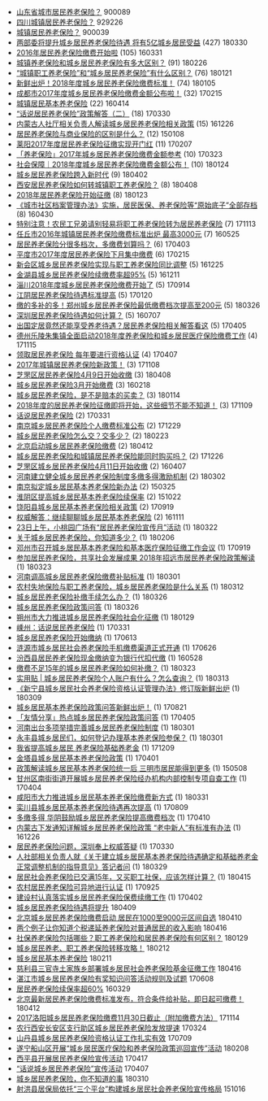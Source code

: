 - [山东省城市居民养老保险？](http://jkwz.applinzi.com/ittc/7044362725952586513.html#%E5%B1%B1%E4%B8%9C%E7%9C%81%E5%9F%8E%E5%B8%82%E5%B1%85%E6%B0%91%E5%85%BB%E8%80%81%E4%BF%9D%E9%99%A9%EF%BC%9F)  900089 
- [四川城镇居民养老保险？](http://jkwz.applinzi.com/ittc/7040738610834309904.html#%E5%9B%9B%E5%B7%9D%E5%9F%8E%E9%95%87%E5%B1%85%E6%B0%91%E5%85%BB%E8%80%81%E4%BF%9D%E9%99%A9%EF%BC%9F)  929226 
- [城镇居民养老保险？](http://jkwz.applinzi.com/ittc/7075216863867175686.html#%E5%9F%8E%E9%95%87%E5%B1%85%E6%B0%91%E5%85%BB%E8%80%81%E4%BF%9D%E9%99%A9%EF%BC%9F)  900039 
- [两部委将提升城乡居民养老保险待遇 将有5亿城乡居民受益](http://jkwz.applinzi.com/ittc/7086310486717236230.html#%E4%B8%A4%E9%83%A8%E5%A7%94%E5%B0%86%E6%8F%90%E5%8D%87%E5%9F%8E%E4%B9%A1%E5%B1%85%E6%B0%91%E5%85%BB%E8%80%81%E4%BF%9D%E9%99%A9%E5%BE%85%E9%81%87+%E5%B0%86%E6%9C%895%E4%BA%BF%E5%9F%8E%E4%B9%A1%E5%B1%85%E6%B0%91%E5%8F%97%E7%9B%8A) (427) 180330 
- [2016年居民养老保险缴费开始啦](http://jkwz.applinzi.com/ittc/6815679762978571269.html#2016%E5%B9%B4%E5%B1%85%E6%B0%91%E5%85%BB%E8%80%81%E4%BF%9D%E9%99%A9%E7%BC%B4%E8%B4%B9%E5%BC%80%E5%A7%8B%E5%95%A6) (105) 160331 
- [城镇养老保险和城乡居民养老保险有多大区别？](http://jkwz.applinzi.com/ittc/7074443037541663750.html#%E5%9F%8E%E9%95%87%E5%85%BB%E8%80%81%E4%BF%9D%E9%99%A9%E5%92%8C%E5%9F%8E%E4%B9%A1%E5%B1%85%E6%B0%91%E5%85%BB%E8%80%81%E4%BF%9D%E9%99%A9%E6%9C%89%E5%A4%9A%E5%A4%A7%E5%8C%BA%E5%88%AB%EF%BC%9F) (91) 180226 
- [“城镇职工养老保险”和“城乡居民养老保险”有什么区别？](http://jkwz.applinzi.com/ittc/7061160712271823888.html#%E2%80%9C%E5%9F%8E%E9%95%87%E8%81%8C%E5%B7%A5%E5%85%BB%E8%80%81%E4%BF%9D%E9%99%A9%E2%80%9D%E5%92%8C%E2%80%9C%E5%9F%8E%E4%B9%A1%E5%B1%85%E6%B0%91%E5%85%BB%E8%80%81%E4%BF%9D%E9%99%A9%E2%80%9D%E6%9C%89%E4%BB%80%E4%B9%88%E5%8C%BA%E5%88%AB%EF%BC%9F) (76) 180121 
- [新鲜出炉！2018年度城乡居民养老保险缴费标准！](http://jkwz.applinzi.com/ittc/7055188601157977099.html#%E6%96%B0%E9%B2%9C%E5%87%BA%E7%82%89%EF%BC%812018%E5%B9%B4%E5%BA%A6%E5%9F%8E%E4%B9%A1%E5%B1%85%E6%B0%91%E5%85%BB%E8%80%81%E4%BF%9D%E9%99%A9%E7%BC%B4%E8%B4%B9%E6%A0%87%E5%87%86%EF%BC%81) (74) 180105 
- [成都市2017年度城乡居民养老保险缴费金额公布啦！](http://jkwz.applinzi.com/ittc/6934867351727244293.html#%E6%88%90%E9%83%BD%E5%B8%822017%E5%B9%B4%E5%BA%A6%E5%9F%8E%E4%B9%A1%E5%B1%85%E6%B0%91%E5%85%BB%E8%80%81%E4%BF%9D%E9%99%A9%E7%BC%B4%E8%B4%B9%E9%87%91%E9%A2%9D%E5%85%AC%E5%B8%83%E5%95%A6%EF%BC%81) (32) 170215 
- [城镇居民基本养老保险](http://jkwz.applinzi.com/ittc/6820975206126322693.html#%E5%9F%8E%E9%95%87%E5%B1%85%E6%B0%91%E5%9F%BA%E6%9C%AC%E5%85%BB%E8%80%81%E4%BF%9D%E9%99%A9) (22) 160414 
- [“话说居民养老保险”政策解答（二）](http://jkwz.applinzi.com/ittc/6950733099980817413.html#%E2%80%9C%E8%AF%9D%E8%AF%B4%E5%B1%85%E6%B0%91%E5%85%BB%E8%80%81%E4%BF%9D%E9%99%A9%E2%80%9D%E6%94%BF%E7%AD%96%E8%A7%A3%E7%AD%94%EF%BC%88%E4%BA%8C%EF%BC%89) (18) 170330 
- [内蒙古人社厅相关负责人解读城乡居民养老保险相关政策](http://jkwz.applinzi.com/ittc/6915860413865788420.html#%E5%86%85%E8%92%99%E5%8F%A4%E4%BA%BA%E7%A4%BE%E5%8E%85%E7%9B%B8%E5%85%B3%E8%B4%9F%E8%B4%A3%E4%BA%BA%E8%A7%A3%E8%AF%BB%E5%9F%8E%E4%B9%A1%E5%B1%85%E6%B0%91%E5%85%BB%E8%80%81%E4%BF%9D%E9%99%A9%E7%9B%B8%E5%85%B3%E6%94%BF%E7%AD%96) (15) 161226 
- [居民养老保险与商业保险的区别是什么？](http://jkwz.applinzi.com/ittc/547650611384571674.html#%E5%B1%85%E6%B0%91%E5%85%BB%E8%80%81%E4%BF%9D%E9%99%A9%E4%B8%8E%E5%95%86%E4%B8%9A%E4%BF%9D%E9%99%A9%E7%9A%84%E5%8C%BA%E5%88%AB%E6%98%AF%E4%BB%80%E4%B9%88%EF%BC%9F) (12) 150108 
- [莱阳2017年度居民养老保险征缴实现开门红](http://jkwz.applinzi.com/ittc/6931936865631601669.html#%E8%8E%B1%E9%98%B32017%E5%B9%B4%E5%BA%A6%E5%B1%85%E6%B0%91%E5%85%BB%E8%80%81%E4%BF%9D%E9%99%A9%E5%BE%81%E7%BC%B4%E5%AE%9E%E7%8E%B0%E5%BC%80%E9%97%A8%E7%BA%A2) (11) 170207 
- [「养老保险」2017年城乡居民养老保险缴费金额参考](http://jkwz.applinzi.com/ittc/6948345776072819716.html#%E3%80%8C%E5%85%BB%E8%80%81%E4%BF%9D%E9%99%A9%E3%80%8D2017%E5%B9%B4%E5%9F%8E%E4%B9%A1%E5%B1%85%E6%B0%91%E5%85%BB%E8%80%81%E4%BF%9D%E9%99%A9%E7%BC%B4%E8%B4%B9%E9%87%91%E9%A2%9D%E5%8F%82%E8%80%83) (10) 170323 
- [社会保障｜2018年度城乡居民养老保险缴费金额公布！](http://jkwz.applinzi.com/ittc/7062247508955104272.html#%E7%A4%BE%E4%BC%9A%E4%BF%9D%E9%9A%9C%EF%BD%9C2018%E5%B9%B4%E5%BA%A6%E5%9F%8E%E4%B9%A1%E5%B1%85%E6%B0%91%E5%85%BB%E8%80%81%E4%BF%9D%E9%99%A9%E7%BC%B4%E8%B4%B9%E9%87%91%E9%A2%9D%E5%85%AC%E5%B8%83%EF%BC%81) (10) 180124 
- [城乡居民养老保险跨入新时代](http://jkwz.applinzi.com/ittc/7087431540151944198.html#%E5%9F%8E%E4%B9%A1%E5%B1%85%E6%B0%91%E5%85%BB%E8%80%81%E4%BF%9D%E9%99%A9%E8%B7%A8%E5%85%A5%E6%96%B0%E6%97%B6%E4%BB%A3) (9) 180402 
- [西安居民养老保险如何转城镇职工养老保险？](http://jkwz.applinzi.com/ittc/7089530187530372112.html#%E8%A5%BF%E5%AE%89%E5%B1%85%E6%B0%91%E5%85%BB%E8%80%81%E4%BF%9D%E9%99%A9%E5%A6%82%E4%BD%95%E8%BD%AC%E5%9F%8E%E9%95%87%E8%81%8C%E5%B7%A5%E5%85%BB%E8%80%81%E4%BF%9D%E9%99%A9%EF%BC%9F) (8) 180408 
- [2018年居民养老保险开始征缴](http://jkwz.applinzi.com/ittc/7061839934338368529.html#2018%E5%B9%B4%E5%B1%85%E6%B0%91%E5%85%BB%E8%80%81%E4%BF%9D%E9%99%A9%E5%BC%80%E5%A7%8B%E5%BE%81%E7%BC%B4) (8) 180123 
- [《城市社区档案管理办法》实施，居民医保、养老保险等“原始底子”全部存档](http://jkwz.applinzi.com/ittc/6826794237026632709.html#%E3%80%8A%E5%9F%8E%E5%B8%82%E7%A4%BE%E5%8C%BA%E6%A1%A3%E6%A1%88%E7%AE%A1%E7%90%86%E5%8A%9E%E6%B3%95%E3%80%8B%E5%AE%9E%E6%96%BD%EF%BC%8C%E5%B1%85%E6%B0%91%E5%8C%BB%E4%BF%9D%E3%80%81%E5%85%BB%E8%80%81%E4%BF%9D%E9%99%A9%E7%AD%89%E2%80%9C%E5%8E%9F%E5%A7%8B%E5%BA%95%E5%AD%90%E2%80%9D%E5%85%A8%E9%83%A8%E5%AD%98%E6%A1%A3) (8) 160430 
- [特别注意！农民工兄弟请别轻易将职工养老保险转为居民养老保险](http://jkwz.applinzi.com/ittc/7035409620686865424.html#%E7%89%B9%E5%88%AB%E6%B3%A8%E6%84%8F%EF%BC%81%E5%86%9C%E6%B0%91%E5%B7%A5%E5%85%84%E5%BC%9F%E8%AF%B7%E5%88%AB%E8%BD%BB%E6%98%93%E5%B0%86%E8%81%8C%E5%B7%A5%E5%85%BB%E8%80%81%E4%BF%9D%E9%99%A9%E8%BD%AC%E4%B8%BA%E5%B1%85%E6%B0%91%E5%85%BB%E8%80%81%E4%BF%9D%E9%99%A9) (7) 171113 
- [任丘市2016年城镇居民养老保险缴费标准出炉 最高3000元](http://jkwz.applinzi.com/ittc/6836129143183639556.html#%E4%BB%BB%E4%B8%98%E5%B8%822016%E5%B9%B4%E5%9F%8E%E9%95%87%E5%B1%85%E6%B0%91%E5%85%BB%E8%80%81%E4%BF%9D%E9%99%A9%E7%BC%B4%E8%B4%B9%E6%A0%87%E5%87%86%E5%87%BA%E7%82%89+%E6%9C%80%E9%AB%983000%E5%85%83) (7) 160525 
- [居民养老保险分很多档次，多缴费划算吗？](http://jkwz.applinzi.com/ittc/6952261693022405636.html#%E5%B1%85%E6%B0%91%E5%85%BB%E8%80%81%E4%BF%9D%E9%99%A9%E5%88%86%E5%BE%88%E5%A4%9A%E6%A1%A3%E6%AC%A1%EF%BC%8C%E5%A4%9A%E7%BC%B4%E8%B4%B9%E5%88%92%E7%AE%97%E5%90%97%EF%BC%9F) (6) 170403 
- [平度市2017年度居民养老保险下月集中缴费](http://jkwz.applinzi.com/ittc/6934919898395575300.html#%E5%B9%B3%E5%BA%A6%E5%B8%822017%E5%B9%B4%E5%BA%A6%E5%B1%85%E6%B0%91%E5%85%BB%E8%80%81%E4%BF%9D%E9%99%A9%E4%B8%8B%E6%9C%88%E9%9B%86%E4%B8%AD%E7%BC%B4%E8%B4%B9) (6) 170215 
- [新会区城乡居民养老保险实现与职工养老保险同比调整](http://jkwz.applinzi.com/ittc/6915500156152972292.html#%E6%96%B0%E4%BC%9A%E5%8C%BA%E5%9F%8E%E4%B9%A1%E5%B1%85%E6%B0%91%E5%85%BB%E8%80%81%E4%BF%9D%E9%99%A9%E5%AE%9E%E7%8E%B0%E4%B8%8E%E8%81%8C%E5%B7%A5%E5%85%BB%E8%80%81%E4%BF%9D%E9%99%A9%E5%90%8C%E6%AF%94%E8%B0%83%E6%95%B4) (5) 161225 
- [金湖县城乡居民养老保险续缴费率超95%](http://jkwz.applinzi.com/ittc/6910290885895259140.html#%E9%87%91%E6%B9%96%E5%8E%BF%E5%9F%8E%E4%B9%A1%E5%B1%85%E6%B0%91%E5%85%BB%E8%80%81%E4%BF%9D%E9%99%A9%E7%BB%AD%E7%BC%B4%E8%B4%B9%E7%8E%87%E8%B6%8595%25) (5) 161211 
- [淄川2018年度城乡居民养老保险缴费开始了](http://jkwz.applinzi.com/ittc/7013100689545495568.html#%E6%B7%84%E5%B7%9D2018%E5%B9%B4%E5%BA%A6%E5%9F%8E%E4%B9%A1%E5%B1%85%E6%B0%91%E5%85%BB%E8%80%81%E4%BF%9D%E9%99%A9%E7%BC%B4%E8%B4%B9%E5%BC%80%E5%A7%8B%E4%BA%86) (5) 170914 
- [江阴居民养老保险待遇标准提高](http://jkwz.applinzi.com/ittc/6925143728481371141.html#%E6%B1%9F%E9%98%B4%E5%B1%85%E6%B0%91%E5%85%BB%E8%80%81%E4%BF%9D%E9%99%A9%E5%BE%85%E9%81%87%E6%A0%87%E5%87%86%E6%8F%90%E9%AB%98) (5) 170120 
- [缴的多补的多！郑州城乡居民养老保险最低缴费档次提高至200元](http://jkwz.applinzi.com/ittc/7084853494622454794.html#%E7%BC%B4%E7%9A%84%E5%A4%9A%E8%A1%A5%E7%9A%84%E5%A4%9A%EF%BC%81%E9%83%91%E5%B7%9E%E5%9F%8E%E4%B9%A1%E5%B1%85%E6%B0%91%E5%85%BB%E8%80%81%E4%BF%9D%E9%99%A9%E6%9C%80%E4%BD%8E%E7%BC%B4%E8%B4%B9%E6%A1%A3%E6%AC%A1%E6%8F%90%E9%AB%98%E8%87%B3200%E5%85%83) (5) 180326 
- [深圳居民养老保险待遇如何计算？](http://jkwz.applinzi.com/ittc/6852166245721588740.html#%E6%B7%B1%E5%9C%B3%E5%B1%85%E6%B0%91%E5%85%BB%E8%80%81%E4%BF%9D%E9%99%A9%E5%BE%85%E9%81%87%E5%A6%82%E4%BD%95%E8%AE%A1%E7%AE%97%EF%BC%9F) (5) 160707 
- [出国定居竟然还能享受养老待遇？居民养老保险相关解答看这](http://jkwz.applinzi.com/ittc/6953017120995673093.html#%E5%87%BA%E5%9B%BD%E5%AE%9A%E5%B1%85%E7%AB%9F%E7%84%B6%E8%BF%98%E8%83%BD%E4%BA%AB%E5%8F%97%E5%85%BB%E8%80%81%E5%BE%85%E9%81%87%EF%BC%9F%E5%B1%85%E6%B0%91%E5%85%BB%E8%80%81%E4%BF%9D%E9%99%A9%E7%9B%B8%E5%85%B3%E8%A7%A3%E7%AD%94%E7%9C%8B%E8%BF%99) (5) 170405 
- [德州乐陵朱集镇全面启动2018年度养老保险和城乡居民医疗保险缴费工作](http://jkwz.applinzi.com/ittc/7036095001598100497.html#%E5%BE%B7%E5%B7%9E%E4%B9%90%E9%99%B5%E6%9C%B1%E9%9B%86%E9%95%87%E5%85%A8%E9%9D%A2%E5%90%AF%E5%8A%A82018%E5%B9%B4%E5%BA%A6%E5%85%BB%E8%80%81%E4%BF%9D%E9%99%A9%E5%92%8C%E5%9F%8E%E4%B9%A1%E5%B1%85%E6%B0%91%E5%8C%BB%E7%96%97%E4%BF%9D%E9%99%A9%E7%BC%B4%E8%B4%B9%E5%B7%A5%E4%BD%9C) (4) 171115 
- [领取居民养老保险 每年要进行资格认证](http://jkwz.applinzi.com/ittc/6953840867323413508.html#%E9%A2%86%E5%8F%96%E5%B1%85%E6%B0%91%E5%85%BB%E8%80%81%E4%BF%9D%E9%99%A9+%E6%AF%8F%E5%B9%B4%E8%A6%81%E8%BF%9B%E8%A1%8C%E8%B5%84%E6%A0%BC%E8%AE%A4%E8%AF%81) (4) 170407 
- [2017年城镇居民养老保险新政策！](http://jkwz.applinzi.com/ittc/7033623918886257681.html#2017%E5%B9%B4%E5%9F%8E%E9%95%87%E5%B1%85%E6%B0%91%E5%85%BB%E8%80%81%E4%BF%9D%E9%99%A9%E6%96%B0%E6%94%BF%E7%AD%96%EF%BC%81) (3) 171108 
- [芝罘区居民养老保险4月9日开始收缴](http://jkwz.applinzi.com/ittc/7089659118254294022.html#%E8%8A%9D%E7%BD%98%E5%8C%BA%E5%B1%85%E6%B0%91%E5%85%BB%E8%80%81%E4%BF%9D%E9%99%A94%E6%9C%889%E6%97%A5%E5%BC%80%E5%A7%8B%E6%94%B6%E7%BC%B4) (3) 180408 
- [城乡居民养老保险3月开始缴费](http://jkwz.applinzi.com/ittc/6800084830268163076.html#%E5%9F%8E%E4%B9%A1%E5%B1%85%E6%B0%91%E5%85%BB%E8%80%81%E4%BF%9D%E9%99%A93%E6%9C%88%E5%BC%80%E5%A7%8B%E7%BC%B4%E8%B4%B9) (3) 160218 
- [城乡居民养老保险，是不是赔本的买卖？](http://jkwz.applinzi.com/ittc/7058516892623307782.html#%E5%9F%8E%E4%B9%A1%E5%B1%85%E6%B0%91%E5%85%BB%E8%80%81%E4%BF%9D%E9%99%A9%EF%BC%8C%E6%98%AF%E4%B8%8D%E6%98%AF%E8%B5%94%E6%9C%AC%E7%9A%84%E4%B9%B0%E5%8D%96%EF%BC%9F) (3) 180114 
- [2018年度的居民养老保险征缴即将开始，这些细节不能不知道！](http://jkwz.applinzi.com/ittc/7034086119275234320.html#2018%E5%B9%B4%E5%BA%A6%E7%9A%84%E5%B1%85%E6%B0%91%E5%85%BB%E8%80%81%E4%BF%9D%E9%99%A9%E5%BE%81%E7%BC%B4%E5%8D%B3%E5%B0%86%E5%BC%80%E5%A7%8B%EF%BC%8C%E8%BF%99%E4%BA%9B%E7%BB%86%E8%8A%82%E4%B8%8D%E8%83%BD%E4%B8%8D%E7%9F%A5%E9%81%93%EF%BC%81) (3) 171109 
- [话说居民养老保险](http://jkwz.applinzi.com/ittc/6951100285236806661.html#%E8%AF%9D%E8%AF%B4%E5%B1%85%E6%B0%91%E5%85%BB%E8%80%81%E4%BF%9D%E9%99%A9) (2) 170331 
- [南京城乡居民养老保险个人缴费标准公布](http://jkwz.applinzi.com/ittc/7052568435223954449.html#%E5%8D%97%E4%BA%AC%E5%9F%8E%E4%B9%A1%E5%B1%85%E6%B0%91%E5%85%BB%E8%80%81%E4%BF%9D%E9%99%A9%E4%B8%AA%E4%BA%BA%E7%BC%B4%E8%B4%B9%E6%A0%87%E5%87%86%E5%85%AC%E5%B8%83) (2) 171229 
- [城乡居民养老保险怎么交？交多少？](http://jkwz.applinzi.com/ittc/7073352123159151626.html#%E5%9F%8E%E4%B9%A1%E5%B1%85%E6%B0%91%E5%85%BB%E8%80%81%E4%BF%9D%E9%99%A9%E6%80%8E%E4%B9%88%E4%BA%A4%EF%BC%9F%E4%BA%A4%E5%A4%9A%E5%B0%91%EF%BC%9F) (2) 180223 
- [北京启动城乡居民养老保险缴费](http://jkwz.applinzi.com/ittc/7091043677378184198.html#%E5%8C%97%E4%BA%AC%E5%90%AF%E5%8A%A8%E5%9F%8E%E4%B9%A1%E5%B1%85%E6%B0%91%E5%85%BB%E8%80%81%E4%BF%9D%E9%99%A9%E7%BC%B4%E8%B4%B9) (2) 180412 
- [城乡居民养老保险和城镇居民养老保险能同时购买吗？](http://jkwz.applinzi.com/ittc/7051447337585476624.html#%E5%9F%8E%E4%B9%A1%E5%B1%85%E6%B0%91%E5%85%BB%E8%80%81%E4%BF%9D%E9%99%A9%E5%92%8C%E5%9F%8E%E9%95%87%E5%B1%85%E6%B0%91%E5%85%BB%E8%80%81%E4%BF%9D%E9%99%A9%E8%83%BD%E5%90%8C%E6%97%B6%E8%B4%AD%E4%B9%B0%E5%90%97%EF%BC%9F) (2) 171226 
- [芝罘区城乡居民养老保险4月11日开始收缴](http://jkwz.applinzi.com/ittc/6818351339432051717.html#%E8%8A%9D%E7%BD%98%E5%8C%BA%E5%9F%8E%E4%B9%A1%E5%B1%85%E6%B0%91%E5%85%BB%E8%80%81%E4%BF%9D%E9%99%A94%E6%9C%8811%E6%97%A5%E5%BC%80%E5%A7%8B%E6%94%B6%E7%BC%B4) (2) 160407 
- [河南建立健全城乡居民养老保险制度多缴多得激励机制](http://jkwz.applinzi.com/ittc/7075821792042419206.html#%E6%B2%B3%E5%8D%97%E5%BB%BA%E7%AB%8B%E5%81%A5%E5%85%A8%E5%9F%8E%E4%B9%A1%E5%B1%85%E6%B0%91%E5%85%BB%E8%80%81%E4%BF%9D%E9%99%A9%E5%88%B6%E5%BA%A6%E5%A4%9A%E7%BC%B4%E5%A4%9A%E5%BE%97%E6%BF%80%E5%8A%B1%E6%9C%BA%E5%88%B6) (2) 180302 
- [南京拟定城乡居民基本养老保险新办法](http://jkwz.applinzi.com/ittc/547650611397479521.html#%E5%8D%97%E4%BA%AC%E6%8B%9F%E5%AE%9A%E5%9F%8E%E4%B9%A1%E5%B1%85%E6%B0%91%E5%9F%BA%E6%9C%AC%E5%85%BB%E8%80%81%E4%BF%9D%E9%99%A9%E6%96%B0%E5%8A%9E%E6%B3%95) (2) 150325 
- [淮阴区提高城乡居民基本养老保险续保率](http://jkwz.applinzi.com/ittc/6755660146023760901.html#%E6%B7%AE%E9%98%B4%E5%8C%BA%E6%8F%90%E9%AB%98%E5%9F%8E%E4%B9%A1%E5%B1%85%E6%B0%91%E5%9F%BA%E6%9C%AC%E5%85%BB%E8%80%81%E4%BF%9D%E9%99%A9%E7%BB%AD%E4%BF%9D%E7%8E%87) (2) 151022 
- [饶阳县城乡居民基本养老保险相关政策](http://jkwz.applinzi.com/ittc/7015066714155516944.html#%E9%A5%B6%E9%98%B3%E5%8E%BF%E5%9F%8E%E4%B9%A1%E5%B1%85%E6%B0%91%E5%9F%BA%E6%9C%AC%E5%85%BB%E8%80%81%E4%BF%9D%E9%99%A9%E7%9B%B8%E5%85%B3%E6%94%BF%E7%AD%96) (2) 170919 
- [权威解答：继续聊聊城乡居民基本养老保险](http://jkwz.applinzi.com/ittc/6899292382029153284.html#%E6%9D%83%E5%A8%81%E8%A7%A3%E7%AD%94%EF%BC%9A%E7%BB%A7%E7%BB%AD%E8%81%8A%E8%81%8A%E5%9F%8E%E4%B9%A1%E5%B1%85%E6%B0%91%E5%9F%BA%E6%9C%AC%E5%85%BB%E8%80%81%E4%BF%9D%E9%99%A9) (2) 161111 
- [23日上午，小桃园广场有“居民养老保险宣传月”活动](http://jkwz.applinzi.com/ittc/7083384872678982673.html#23%E6%97%A5%E4%B8%8A%E5%8D%88%EF%BC%8C%E5%B0%8F%E6%A1%83%E5%9B%AD%E5%B9%BF%E5%9C%BA%E6%9C%89%E2%80%9C%E5%B1%85%E6%B0%91%E5%85%BB%E8%80%81%E4%BF%9D%E9%99%A9%E5%AE%A3%E4%BC%A0%E6%9C%88%E2%80%9D%E6%B4%BB%E5%8A%A8) (1) 180322 
- [关于城乡居民养老保险，你知道多少？](http://jkwz.applinzi.com/ittc/7066999469252281351.html#%E5%85%B3%E4%BA%8E%E5%9F%8E%E4%B9%A1%E5%B1%85%E6%B0%91%E5%85%BB%E8%80%81%E4%BF%9D%E9%99%A9%EF%BC%8C%E4%BD%A0%E7%9F%A5%E9%81%93%E5%A4%9A%E5%B0%91%EF%BC%9F) (1) 180206 
- [邓州市召开城乡居民基本养老保险和基本医疗保险征缴工作会议](http://jkwz.applinzi.com/ittc/7015111796715947025.html#%E9%82%93%E5%B7%9E%E5%B8%82%E5%8F%AC%E5%BC%80%E5%9F%8E%E4%B9%A1%E5%B1%85%E6%B0%91%E5%9F%BA%E6%9C%AC%E5%85%BB%E8%80%81%E4%BF%9D%E9%99%A9%E5%92%8C%E5%9F%BA%E6%9C%AC%E5%8C%BB%E7%96%97%E4%BF%9D%E9%99%A9%E5%BE%81%E7%BC%B4%E5%B7%A5%E4%BD%9C%E4%BC%9A%E8%AE%AE) (1) 170919 
- [参加居民养老保险，共享社会发展成果 2018年招远市居民养老保险政策解读](http://jkwz.applinzi.com/ittc/7083625601808466960.html#%E5%8F%82%E5%8A%A0%E5%B1%85%E6%B0%91%E5%85%BB%E8%80%81%E4%BF%9D%E9%99%A9%EF%BC%8C%E5%85%B1%E4%BA%AB%E7%A4%BE%E4%BC%9A%E5%8F%91%E5%B1%95%E6%88%90%E6%9E%9C+2018%E5%B9%B4%E6%8B%9B%E8%BF%9C%E5%B8%82%E5%B1%85%E6%B0%91%E5%85%BB%E8%80%81%E4%BF%9D%E9%99%A9%E6%94%BF%E7%AD%96%E8%A7%A3%E8%AF%BB) (1) 180323 
- [河南调高城乡居民养老保险缴费补贴标准](http://jkwz.applinzi.com/ittc/7075409955530474506.html#%E6%B2%B3%E5%8D%97%E8%B0%83%E9%AB%98%E5%9F%8E%E4%B9%A1%E5%B1%85%E6%B0%91%E5%85%BB%E8%80%81%E4%BF%9D%E9%99%A9%E7%BC%B4%E8%B4%B9%E8%A1%A5%E8%B4%B4%E6%A0%87%E5%87%86) (1) 180301 
- [农村失地保险与职工养老保险，城乡居民养老保险是什么关系](http://jkwz.applinzi.com/ittc/7079625401880282123.html#%E5%86%9C%E6%9D%91%E5%A4%B1%E5%9C%B0%E4%BF%9D%E9%99%A9%E4%B8%8E%E8%81%8C%E5%B7%A5%E5%85%BB%E8%80%81%E4%BF%9D%E9%99%A9%EF%BC%8C%E5%9F%8E%E4%B9%A1%E5%B1%85%E6%B0%91%E5%85%BB%E8%80%81%E4%BF%9D%E9%99%A9%E6%98%AF%E4%BB%80%E4%B9%88%E5%85%B3%E7%B3%BB) (1) 180312 
- [城乡居民养老保险补缴手续怎么办？](http://jkwz.applinzi.com/ittc/7084813016535401478.html#%E5%9F%8E%E4%B9%A1%E5%B1%85%E6%B0%91%E5%85%BB%E8%80%81%E4%BF%9D%E9%99%A9%E8%A1%A5%E7%BC%B4%E6%89%8B%E7%BB%AD%E6%80%8E%E4%B9%88%E5%8A%9E%EF%BC%9F) (1) 180326 
- [城乡居民养老保险政策问答](http://jkwz.applinzi.com/ittc/7084784724688241674.html#%E5%9F%8E%E4%B9%A1%E5%B1%85%E6%B0%91%E5%85%BB%E8%80%81%E4%BF%9D%E9%99%A9%E6%94%BF%E7%AD%96%E9%97%AE%E7%AD%94) (1) 180326 
- [朔州市大力推进城乡居民养老保险社会化征缴](http://jkwz.applinzi.com/ittc/7064059915197219851.html#%E6%9C%94%E5%B7%9E%E5%B8%82%E5%A4%A7%E5%8A%9B%E6%8E%A8%E8%BF%9B%E5%9F%8E%E4%B9%A1%E5%B1%85%E6%B0%91%E5%85%BB%E8%80%81%E4%BF%9D%E9%99%A9%E7%A4%BE%E4%BC%9A%E5%8C%96%E5%BE%81%E7%BC%B4) (1) 180129 
- [嵊州：话说居民养老保险](http://jkwz.applinzi.com/ittc/6951114566187615236.html#%E5%B5%8A%E5%B7%9E%EF%BC%9A%E8%AF%9D%E8%AF%B4%E5%B1%85%E6%B0%91%E5%85%BB%E8%80%81%E4%BF%9D%E9%99%A9) (1) 170331 
- [城乡居民养老保险开始缴纳](http://jkwz.applinzi.com/ittc/6978553413393449989.html#%E5%9F%8E%E4%B9%A1%E5%B1%85%E6%B0%91%E5%85%BB%E8%80%81%E4%BF%9D%E9%99%A9%E5%BC%80%E5%A7%8B%E7%BC%B4%E7%BA%B3) (1) 170613 
- [涟源市城乡居民社会养老保险手机缴费渠道正式开通](http://jkwz.applinzi.com/ittc/6983502061952828421.html#%E6%B6%9F%E6%BA%90%E5%B8%82%E5%9F%8E%E4%B9%A1%E5%B1%85%E6%B0%91%E7%A4%BE%E4%BC%9A%E5%85%BB%E8%80%81%E4%BF%9D%E9%99%A9%E6%89%8B%E6%9C%BA%E7%BC%B4%E8%B4%B9%E6%B8%A0%E9%81%93%E6%AD%A3%E5%BC%8F%E5%BC%80%E9%80%9A) (1) 170626 
- [汾西县居民养老保险现金缴纳变为银行代扣代缴](http://jkwz.applinzi.com/ittc/6836839260317303812.html#%E6%B1%BE%E8%A5%BF%E5%8E%BF%E5%B1%85%E6%B0%91%E5%85%BB%E8%80%81%E4%BF%9D%E9%99%A9%E7%8E%B0%E9%87%91%E7%BC%B4%E7%BA%B3%E5%8F%98%E4%B8%BA%E9%93%B6%E8%A1%8C%E4%BB%A3%E6%89%A3%E4%BB%A3%E7%BC%B4) (1) 160528 
- [缴费不足15年的城乡居民养老保险如何补缴？](http://jkwz.applinzi.com/ittc/7083717585994777607.html#%E7%BC%B4%E8%B4%B9%E4%B8%8D%E8%B6%B315%E5%B9%B4%E7%9A%84%E5%9F%8E%E4%B9%A1%E5%B1%85%E6%B0%91%E5%85%BB%E8%80%81%E4%BF%9D%E9%99%A9%E5%A6%82%E4%BD%95%E8%A1%A5%E7%BC%B4%EF%BC%9F) (1) 180323 
- [实用贴 | 城乡居民养老保险个人账户有什么？怎么查询？](http://jkwz.applinzi.com/ittc/7080000948770702352.html#%E5%AE%9E%E7%94%A8%E8%B4%B4+%7C+%E5%9F%8E%E4%B9%A1%E5%B1%85%E6%B0%91%E5%85%BB%E8%80%81%E4%BF%9D%E9%99%A9%E4%B8%AA%E4%BA%BA%E8%B4%A6%E6%88%B7%E6%9C%89%E4%BB%80%E4%B9%88%EF%BC%9F%E6%80%8E%E4%B9%88%E6%9F%A5%E8%AF%A2%EF%BC%9F) (1) 180313 
- [《新宁县城乡居民社会养老保险资格认证管理办法》修订版新鲜出炉](http://jkwz.applinzi.com/ittc/7078444930790065162.html#%E3%80%8A%E6%96%B0%E5%AE%81%E5%8E%BF%E5%9F%8E%E4%B9%A1%E5%B1%85%E6%B0%91%E7%A4%BE%E4%BC%9A%E5%85%BB%E8%80%81%E4%BF%9D%E9%99%A9%E8%B5%84%E6%A0%BC%E8%AE%A4%E8%AF%81%E7%AE%A1%E7%90%86%E5%8A%9E%E6%B3%95%E3%80%8B%E4%BF%AE%E8%AE%A2%E7%89%88%E6%96%B0%E9%B2%9C%E5%87%BA%E7%82%89) (1) 180309 
- [城乡居民基本养老保险政策问答新鲜出炉！](http://jkwz.applinzi.com/ittc/7004175180413535249.html#%E5%9F%8E%E4%B9%A1%E5%B1%85%E6%B0%91%E5%9F%BA%E6%9C%AC%E5%85%BB%E8%80%81%E4%BF%9D%E9%99%A9%E6%94%BF%E7%AD%96%E9%97%AE%E7%AD%94%E6%96%B0%E9%B2%9C%E5%87%BA%E7%82%89%EF%BC%81) (1) 170821 
- [「友情分享」热点城乡居民养老保险政策问答](http://jkwz.applinzi.com/ittc/6953102168998544388.html#%E3%80%8C%E5%8F%8B%E6%83%85%E5%88%86%E4%BA%AB%E3%80%8D%E7%83%AD%E7%82%B9%E5%9F%8E%E4%B9%A1%E5%B1%85%E6%B0%91%E5%85%BB%E8%80%81%E4%BF%9D%E9%99%A9%E6%94%BF%E7%AD%96%E9%97%AE%E7%AD%94) (1) 170405 
- [河南出台多项举措完善城乡居民养老保险制度](http://jkwz.applinzi.com/ittc/7075526360548508683.html#%E6%B2%B3%E5%8D%97%E5%87%BA%E5%8F%B0%E5%A4%9A%E9%A1%B9%E4%B8%BE%E6%8E%AA%E5%AE%8C%E5%96%84%E5%9F%8E%E4%B9%A1%E5%B1%85%E6%B0%91%E5%85%BB%E8%80%81%E4%BF%9D%E9%99%A9%E5%88%B6%E5%BA%A6) (1) 180301 
- [永丰县城乡居民们，如何登记办理基本养老保险参保？](http://jkwz.applinzi.com/ittc/7074807744727352331.html#%E6%B0%B8%E4%B8%B0%E5%8E%BF%E5%9F%8E%E4%B9%A1%E5%B1%85%E6%B0%91%E4%BB%AC%EF%BC%8C%E5%A6%82%E4%BD%95%E7%99%BB%E8%AE%B0%E5%8A%9E%E7%90%86%E5%9F%BA%E6%9C%AC%E5%85%BB%E8%80%81%E4%BF%9D%E9%99%A9%E5%8F%82%E4%BF%9D%EF%BC%9F) (1) 180301 
- [我省提高城乡居民
养老保险基础养老金](http://jkwz.applinzi.com/ittc/7044981644425954321.html#%E6%88%91%E7%9C%81%E6%8F%90%E9%AB%98%E5%9F%8E%E4%B9%A1%E5%B1%85%E6%B0%91%0A%E5%85%BB%E8%80%81%E4%BF%9D%E9%99%A9%E5%9F%BA%E7%A1%80%E5%85%BB%E8%80%81%E9%87%91) (1) 171209 
- [金塔县城乡居民基本养老保险政策](http://jkwz.applinzi.com/ittc/6951602280372634629.html#%E9%87%91%E5%A1%94%E5%8E%BF%E5%9F%8E%E4%B9%A1%E5%B1%85%E6%B0%91%E5%9F%BA%E6%9C%AC%E5%85%BB%E8%80%81%E4%BF%9D%E9%99%A9%E6%94%BF%E7%AD%96) (1) 170401 
- [政策解读城乡居民基本养老保险统一后 三明市居民能得到更多](http://jkwz.applinzi.com/ittc/547650611409746335.html#%E6%94%BF%E7%AD%96%E8%A7%A3%E8%AF%BB%E5%9F%8E%E4%B9%A1%E5%B1%85%E6%B0%91%E5%9F%BA%E6%9C%AC%E5%85%BB%E8%80%81%E4%BF%9D%E9%99%A9%E7%BB%9F%E4%B8%80%E5%90%8E+%E4%B8%89%E6%98%8E%E5%B8%82%E5%B1%85%E6%B0%91%E8%83%BD%E5%BE%97%E5%88%B0%E6%9B%B4%E5%A4%9A) (1) 150508 
- [甘州区南街街道开展城乡居民养老保险经办机构内部控制专项自查工作](http://jkwz.applinzi.com/ittc/6952686397814211589.html#%E7%94%98%E5%B7%9E%E5%8C%BA%E5%8D%97%E8%A1%97%E8%A1%97%E9%81%93%E5%BC%80%E5%B1%95%E5%9F%8E%E4%B9%A1%E5%B1%85%E6%B0%91%E5%85%BB%E8%80%81%E4%BF%9D%E9%99%A9%E7%BB%8F%E5%8A%9E%E6%9C%BA%E6%9E%84%E5%86%85%E9%83%A8%E6%8E%A7%E5%88%B6%E4%B8%93%E9%A1%B9%E8%87%AA%E6%9F%A5%E5%B7%A5%E4%BD%9C) (1) 170404 
- [咸阳市大力推进城乡居民基本养老保险缴费新方式](http://jkwz.applinzi.com/ittc/7086542174969922577.html#%E5%92%B8%E9%98%B3%E5%B8%82%E5%A4%A7%E5%8A%9B%E6%8E%A8%E8%BF%9B%E5%9F%8E%E4%B9%A1%E5%B1%85%E6%B0%91%E5%9F%BA%E6%9C%AC%E5%85%BB%E8%80%81%E4%BF%9D%E9%99%A9%E7%BC%B4%E8%B4%B9%E6%96%B0%E6%96%B9%E5%BC%8F) (1) 180331 
- [栾川县城乡居民基本养老保险待遇再次提高](http://jkwz.applinzi.com/ittc/6999854047602148368.html#%E6%A0%BE%E5%B7%9D%E5%8E%BF%E5%9F%8E%E4%B9%A1%E5%B1%85%E6%B0%91%E5%9F%BA%E6%9C%AC%E5%85%BB%E8%80%81%E4%BF%9D%E9%99%A9%E5%BE%85%E9%81%87%E5%86%8D%E6%AC%A1%E6%8F%90%E9%AB%98) (1) 170809 
- [多缴多得 华阴鼓励城乡居民养老保险提高缴费档次](http://jkwz.applinzi.com/ittc/6954820707048489989.html#%E5%A4%9A%E7%BC%B4%E5%A4%9A%E5%BE%97+%E5%8D%8E%E9%98%B4%E9%BC%93%E5%8A%B1%E5%9F%8E%E4%B9%A1%E5%B1%85%E6%B0%91%E5%85%BB%E8%80%81%E4%BF%9D%E9%99%A9%E6%8F%90%E9%AB%98%E7%BC%B4%E8%B4%B9%E6%A1%A3%E6%AC%A1) (1) 170410 
- [内蒙古下发通知详解城乡居民养老保险政策 “老中新人”有标准有办法](http://jkwz.applinzi.com/ittc/6915864616004748293.html#%E5%86%85%E8%92%99%E5%8F%A4%E4%B8%8B%E5%8F%91%E9%80%9A%E7%9F%A5%E8%AF%A6%E8%A7%A3%E5%9F%8E%E4%B9%A1%E5%B1%85%E6%B0%91%E5%85%BB%E8%80%81%E4%BF%9D%E9%99%A9%E6%94%BF%E7%AD%96+%E2%80%9C%E8%80%81%E4%B8%AD%E6%96%B0%E4%BA%BA%E2%80%9D%E6%9C%89%E6%A0%87%E5%87%86%E6%9C%89%E5%8A%9E%E6%B3%95) (1) 161226 
- [居民养老保险问题，深圳奉上权威答疑](http://jkwz.applinzi.com/ittc/6950839946763043844.html#%E5%B1%85%E6%B0%91%E5%85%BB%E8%80%81%E4%BF%9D%E9%99%A9%E9%97%AE%E9%A2%98%EF%BC%8C%E6%B7%B1%E5%9C%B3%E5%A5%89%E4%B8%8A%E6%9D%83%E5%A8%81%E7%AD%94%E7%96%91) (1) 170330 
- [人社部相关负责人就《关于建立城乡居民基本养老保险待遇确定和基础养老金正常调整机制的指导意见》答记者问](http://jkwz.applinzi.com/ittc/7085919541656028167.html#%E4%BA%BA%E7%A4%BE%E9%83%A8%E7%9B%B8%E5%85%B3%E8%B4%9F%E8%B4%A3%E4%BA%BA%E5%B0%B1%E3%80%8A%E5%85%B3%E4%BA%8E%E5%BB%BA%E7%AB%8B%E5%9F%8E%E4%B9%A1%E5%B1%85%E6%B0%91%E5%9F%BA%E6%9C%AC%E5%85%BB%E8%80%81%E4%BF%9D%E9%99%A9%E5%BE%85%E9%81%87%E7%A1%AE%E5%AE%9A%E5%92%8C%E5%9F%BA%E7%A1%80%E5%85%BB%E8%80%81%E9%87%91%E6%AD%A3%E5%B8%B8%E8%B0%83%E6%95%B4%E6%9C%BA%E5%88%B6%E7%9A%84%E6%8C%87%E5%AF%BC%E6%84%8F%E8%A7%81%E3%80%8B%E7%AD%94%E8%AE%B0%E8%80%85%E9%97%AE) (1) 180329 
- [居民社会养老保险已交满15年，又买职工社保，应该怎样计算？](http://jkwz.applinzi.com/ittc/7092260152839504907.html#%E5%B1%85%E6%B0%91%E7%A4%BE%E4%BC%9A%E5%85%BB%E8%80%81%E4%BF%9D%E9%99%A9%E5%B7%B2%E4%BA%A4%E6%BB%A115%E5%B9%B4%EF%BC%8C%E5%8F%88%E4%B9%B0%E8%81%8C%E5%B7%A5%E7%A4%BE%E4%BF%9D%EF%BC%8C%E5%BA%94%E8%AF%A5%E6%80%8E%E6%A0%B7%E8%AE%A1%E7%AE%97%EF%BC%9F) (1) 180415 
- [农村居民养老保险可异地进行认证](http://jkwz.applinzi.com/ittc/7017160682074801169.html#%E5%86%9C%E6%9D%91%E5%B1%85%E6%B0%91%E5%85%BB%E8%80%81%E4%BF%9D%E9%99%A9%E5%8F%AF%E5%BC%82%E5%9C%B0%E8%BF%9B%E8%A1%8C%E8%AE%A4%E8%AF%81) (1) 170925 
- [建设村认真落实城乡居民养老保险保费续缴工作](http://jkwz.applinzi.com/ittc/6951971826069668868.html#%E5%BB%BA%E8%AE%BE%E6%9D%91%E8%AE%A4%E7%9C%9F%E8%90%BD%E5%AE%9E%E5%9F%8E%E4%B9%A1%E5%B1%85%E6%B0%91%E5%85%BB%E8%80%81%E4%BF%9D%E9%99%A9%E4%BF%9D%E8%B4%B9%E7%BB%AD%E7%BC%B4%E5%B7%A5%E4%BD%9C) (1) 170402 
- [城乡居民养老保险待遇将提升](http://jkwz.applinzi.com/ittc/7089930059739825162.html#%E5%9F%8E%E4%B9%A1%E5%B1%85%E6%B0%91%E5%85%BB%E8%80%81%E4%BF%9D%E9%99%A9%E5%BE%85%E9%81%87%E5%B0%86%E6%8F%90%E5%8D%87)  180409 
- [北京城乡居民养老保险缴费启动 居民在1000至9000元区间自选](http://jkwz.applinzi.com/ittc/7090421567928665104.html#%E5%8C%97%E4%BA%AC%E5%9F%8E%E4%B9%A1%E5%B1%85%E6%B0%91%E5%85%BB%E8%80%81%E4%BF%9D%E9%99%A9%E7%BC%B4%E8%B4%B9%E5%90%AF%E5%8A%A8+%E5%B1%85%E6%B0%91%E5%9C%A81000%E8%87%B39000%E5%85%83%E5%8C%BA%E9%97%B4%E8%87%AA%E9%80%89)  180410 
- [两个例子让你知道个税递延养老保险对普通居民的收入影响](http://jkwz.applinzi.com/ittc/7092600820166296592.html#%E4%B8%A4%E4%B8%AA%E4%BE%8B%E5%AD%90%E8%AE%A9%E4%BD%A0%E7%9F%A5%E9%81%93%E4%B8%AA%E7%A8%8E%E9%80%92%E5%BB%B6%E5%85%BB%E8%80%81%E4%BF%9D%E9%99%A9%E5%AF%B9%E6%99%AE%E9%80%9A%E5%B1%85%E6%B0%91%E7%9A%84%E6%94%B6%E5%85%A5%E5%BD%B1%E5%93%8D)  180416 
- [社保养老保险包括哪些？职工养老保险和居民养老保险有何区别？](http://jkwz.applinzi.com/ittc/7064019854468580359.html#%E7%A4%BE%E4%BF%9D%E5%85%BB%E8%80%81%E4%BF%9D%E9%99%A9%E5%8C%85%E6%8B%AC%E5%93%AA%E4%BA%9B%EF%BC%9F%E8%81%8C%E5%B7%A5%E5%85%BB%E8%80%81%E4%BF%9D%E9%99%A9%E5%92%8C%E5%B1%85%E6%B0%91%E5%85%BB%E8%80%81%E4%BF%9D%E9%99%A9%E6%9C%89%E4%BD%95%E5%8C%BA%E5%88%AB%EF%BC%9F)  180129 
- [城乡居民养老、职工养老保险转移攻略！](http://jkwz.applinzi.com/ittc/7069127024486908945.html#%E5%9F%8E%E4%B9%A1%E5%B1%85%E6%B0%91%E5%85%BB%E8%80%81%E3%80%81%E8%81%8C%E5%B7%A5%E5%85%BB%E8%80%81%E4%BF%9D%E9%99%A9%E8%BD%AC%E7%A7%BB%E6%94%BB%E7%95%A5%EF%BC%81)  180212 
- [城乡居民基本养老保险](http://jkwz.applinzi.com/ittc/7068961889059341319.html#%E5%9F%8E%E4%B9%A1%E5%B1%85%E6%B0%91%E5%9F%BA%E6%9C%AC%E5%85%BB%E8%80%81%E4%BF%9D%E9%99%A9)  180211 
- [慈利县三官寺土家族乡部署城乡居民社会养老保险基金征缴工作](http://jkwz.applinzi.com/ittc/7092606554576782346.html#%E6%85%88%E5%88%A9%E5%8E%BF%E4%B8%89%E5%AE%98%E5%AF%BA%E5%9C%9F%E5%AE%B6%E6%97%8F%E4%B9%A1%E9%83%A8%E7%BD%B2%E5%9F%8E%E4%B9%A1%E5%B1%85%E6%B0%91%E7%A4%BE%E4%BC%9A%E5%85%BB%E8%80%81%E4%BF%9D%E9%99%A9%E5%9F%BA%E9%87%91%E5%BE%81%E7%BC%B4%E5%B7%A5%E4%BD%9C)  180416 
- [湛江市城乡居民养老保险有奖知识问答活动规则及试题](http://jkwz.applinzi.com/ittc/6976739578059686916.html#%E6%B9%9B%E6%B1%9F%E5%B8%82%E5%9F%8E%E4%B9%A1%E5%B1%85%E6%B0%91%E5%85%BB%E8%80%81%E4%BF%9D%E9%99%A9%E6%9C%89%E5%A5%96%E7%9F%A5%E8%AF%86%E9%97%AE%E7%AD%94%E6%B4%BB%E5%8A%A8%E8%A7%84%E5%88%99%E5%8F%8A%E8%AF%95%E9%A2%98)  170608 
- [居民养老保险续保率超60%](http://jkwz.applinzi.com/ittc/6814965337023841285.html#%E5%B1%85%E6%B0%91%E5%85%BB%E8%80%81%E4%BF%9D%E9%99%A9%E7%BB%AD%E4%BF%9D%E7%8E%87%E8%B6%8560%25)  160329 
- [北京最新居民养老保险缴费标准发布，符合条件给补贴，即日起可缴费！](http://jkwz.applinzi.com/ittc/7090926724374332423.html#%E5%8C%97%E4%BA%AC%E6%9C%80%E6%96%B0%E5%B1%85%E6%B0%91%E5%85%BB%E8%80%81%E4%BF%9D%E9%99%A9%E7%BC%B4%E8%B4%B9%E6%A0%87%E5%87%86%E5%8F%91%E5%B8%83%EF%BC%8C%E7%AC%A6%E5%90%88%E6%9D%A1%E4%BB%B6%E7%BB%99%E8%A1%A5%E8%B4%B4%EF%BC%8C%E5%8D%B3%E6%97%A5%E8%B5%B7%E5%8F%AF%E7%BC%B4%E8%B4%B9%EF%BC%81)  180412 
- [2017洛阳城乡居民养老保险缴费11月30日截止（附加缴费方法）](http://jkwz.applinzi.com/ittc/7035771706445136912.html#2017%E6%B4%9B%E9%98%B3%E5%9F%8E%E4%B9%A1%E5%B1%85%E6%B0%91%E5%85%BB%E8%80%81%E4%BF%9D%E9%99%A9%E7%BC%B4%E8%B4%B911%E6%9C%8830%E6%97%A5%E6%88%AA%E6%AD%A2%EF%BC%88%E9%99%84%E5%8A%A0%E7%BC%B4%E8%B4%B9%E6%96%B9%E6%B3%95%EF%BC%89)  171114 
- [农行西安长安区支行助区城乡居民养老保险发放提速](http://jkwz.applinzi.com/ittc/6948663393601979396.html#%E5%86%9C%E8%A1%8C%E8%A5%BF%E5%AE%89%E9%95%BF%E5%AE%89%E5%8C%BA%E6%94%AF%E8%A1%8C%E5%8A%A9%E5%8C%BA%E5%9F%8E%E4%B9%A1%E5%B1%85%E6%B0%91%E5%85%BB%E8%80%81%E4%BF%9D%E9%99%A9%E5%8F%91%E6%94%BE%E6%8F%90%E9%80%9F)  170324 
- [山丹县城乡居民养老保险资格认证工作扎实有效](http://jkwz.applinzi.com/ittc/6988267361470514192.html#%E5%B1%B1%E4%B8%B9%E5%8E%BF%E5%9F%8E%E4%B9%A1%E5%B1%85%E6%B0%91%E5%85%BB%E8%80%81%E4%BF%9D%E9%99%A9%E8%B5%84%E6%A0%BC%E8%AE%A4%E8%AF%81%E5%B7%A5%E4%BD%9C%E6%89%8E%E5%AE%9E%E6%9C%89%E6%95%88)  170709 
- [遂宁船山区开展“城乡居民医疗保险和养老保险政策巡回宣传”活动](http://jkwz.applinzi.com/ittc/7067645211297973265.html#%E9%81%82%E5%AE%81%E8%88%B9%E5%B1%B1%E5%8C%BA%E5%BC%80%E5%B1%95%E2%80%9C%E5%9F%8E%E4%B9%A1%E5%B1%85%E6%B0%91%E5%8C%BB%E7%96%97%E4%BF%9D%E9%99%A9%E5%92%8C%E5%85%BB%E8%80%81%E4%BF%9D%E9%99%A9%E6%94%BF%E7%AD%96%E5%B7%A1%E5%9B%9E%E5%AE%A3%E4%BC%A0%E2%80%9D%E6%B4%BB%E5%8A%A8)  180208 
- [西平县开展居民养老保险宣传活动](http://jkwz.applinzi.com/ittc/6957409622360065029.html#%E8%A5%BF%E5%B9%B3%E5%8E%BF%E5%BC%80%E5%B1%95%E5%B1%85%E6%B0%91%E5%85%BB%E8%80%81%E4%BF%9D%E9%99%A9%E5%AE%A3%E4%BC%A0%E6%B4%BB%E5%8A%A8)  170417 
- [“话说城乡居民养老保险”宣传活动](http://jkwz.applinzi.com/ittc/6953688536275485701.html#%E2%80%9C%E8%AF%9D%E8%AF%B4%E5%9F%8E%E4%B9%A1%E5%B1%85%E6%B0%91%E5%85%BB%E8%80%81%E4%BF%9D%E9%99%A9%E2%80%9D%E5%AE%A3%E4%BC%A0%E6%B4%BB%E5%8A%A8)  170407 
- [城乡居民养老保险，你不知道的事](http://jkwz.applinzi.com/ittc/7078889340262679558.html#%E5%9F%8E%E4%B9%A1%E5%B1%85%E6%B0%91%E5%85%BB%E8%80%81%E4%BF%9D%E9%99%A9%EF%BC%8C%E4%BD%A0%E4%B8%8D%E7%9F%A5%E9%81%93%E7%9A%84%E4%BA%8B)  180310 
- [射洪县居保局依托“三个平台”构建城乡居民社会养老保险宣传格局](http://jkwz.applinzi.com/ittc/6753821814121563141.html#%E5%B0%84%E6%B4%AA%E5%8E%BF%E5%B1%85%E4%BF%9D%E5%B1%80%E4%BE%9D%E6%89%98%E2%80%9C%E4%B8%89%E4%B8%AA%E5%B9%B3%E5%8F%B0%E2%80%9D%E6%9E%84%E5%BB%BA%E5%9F%8E%E4%B9%A1%E5%B1%85%E6%B0%91%E7%A4%BE%E4%BC%9A%E5%85%BB%E8%80%81%E4%BF%9D%E9%99%A9%E5%AE%A3%E4%BC%A0%E6%A0%BC%E5%B1%80)  151016 
